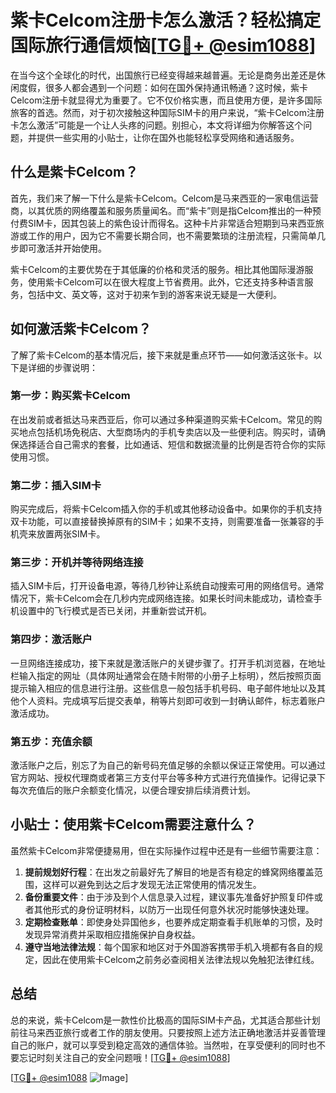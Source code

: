 # 紫卡Celcom注册卡怎么激活？轻松搞定国际旅行通信烦恼[[TG💪+ @esim1088](https://t.me/s/esim1088)]

在当今这个全球化的时代，出国旅行已经变得越来越普遍。无论是商务出差还是休闲度假，很多人都会遇到一个问题：如何在国外保持通讯畅通？这时候，紫卡Celcom注册卡就显得尤为重要了。它不仅价格实惠，而且使用方便，是许多国际旅客的首选。然而，对于初次接触这种国际SIM卡的用户来说，“紫卡Celcom注册卡怎么激活”可能是一个让人头疼的问题。别担心，本文将详细为你解答这个问题，并提供一些实用的小贴士，让你在国外也能轻松享受网络和通话服务。

## 什么是紫卡Celcom？

首先，我们来了解一下什么是紫卡Celcom。Celcom是马来西亚的一家电信运营商，以其优质的网络覆盖和服务质量闻名。而“紫卡”则是指Celcom推出的一种预付费SIM卡，因其包装上的紫色设计而得名。这种卡片非常适合短期到马来西亚旅游或工作的用户，因为它不需要长期合同，也不需要繁琐的注册流程，只需简单几步即可激活并开始使用。

紫卡Celcom的主要优势在于其低廉的价格和灵活的服务。相比其他国际漫游服务，使用紫卡Celcom可以在很大程度上节省费用。此外，它还支持多种语言服务，包括中文、英文等，这对于初来乍到的游客来说无疑是一大便利。

## 如何激活紫卡Celcom？

了解了紫卡Celcom的基本情况后，接下来就是重点环节——如何激活这张卡。以下是详细的步骤说明：

### 第一步：购买紫卡Celcom

在出发前或者抵达马来西亚后，你可以通过多种渠道购买紫卡Celcom。常见的购买地点包括机场免税店、大型商场内的手机专卖店以及一些便利店。购买时，请确保选择适合自己需求的套餐，比如通话、短信和数据流量的比例是否符合你的实际使用习惯。

### 第二步：插入SIM卡

购买完成后，将紫卡Celcom插入你的手机或其他移动设备中。如果你的手机支持双卡功能，可以直接替换掉原有的SIM卡；如果不支持，则需要准备一张兼容的手机壳来放置两张SIM卡。

### 第三步：开机并等待网络连接

插入SIM卡后，打开设备电源，等待几秒钟让系统自动搜索可用的网络信号。通常情况下，紫卡Celcom会在几秒内完成网络连接。如果长时间未能成功，请检查手机设置中的飞行模式是否已关闭，并重新尝试开机。

### 第四步：激活账户

一旦网络连接成功，接下来就是激活账户的关键步骤了。打开手机浏览器，在地址栏输入指定的网址（具体网址通常会在随卡附带的小册子上标明），然后按照页面提示输入相应的信息进行注册。这些信息一般包括手机号码、电子邮件地址以及其他个人资料。完成填写后提交表单，稍等片刻即可收到一封确认邮件，标志着账户激活成功。

### 第五步：充值余额

激活账户之后，别忘了为自己的新号码充值足够的余额以保证正常使用。可以通过官方网站、授权代理商或者第三方支付平台等多种方式进行充值操作。记得记录下每次充值后的账户余额变化情况，以便合理安排后续消费计划。

## 小贴士：使用紫卡Celcom需要注意什么？

虽然紫卡Celcom非常便捷易用，但在实际操作过程中还是有一些细节需要注意：

1. **提前规划好行程**：在出发之前最好先了解目的地是否有稳定的蜂窝网络覆盖范围，这样可以避免到达之后才发现无法正常使用的情况发生。
2. **备份重要文件**：由于涉及到个人信息录入过程，建议事先准备好护照复印件或者其他形式的身份证明材料，以防万一出现任何意外状况时能够快速处理。
3. **定期检查账单**：即使身处异国他乡，也要养成定期查看手机账单的习惯，及时发现异常消费并采取相应措施保护自身权益。
4. **遵守当地法律法规**：每个国家和地区对于外国游客携带手机入境都有各自的规定，因此在使用紫卡Celcom之前务必查阅相关法律法规以免触犯法律红线。

## 总结

总的来说，紫卡Celcom是一款性价比极高的国际SIM卡产品，尤其适合那些计划前往马来西亚旅行或者工作的朋友使用。只要按照上述方法正确地激活并妥善管理自己的账户，就可以享受到稳定高效的通信体验。当然啦，在享受便利的同时也不要忘记时刻关注自己的安全问题哦！[[TG💪+ @esim1088](https://t.me/s/esim1088)]

[[TG💪+ @esim1088](https://t.me/s/esim1088) ![Image](https://i.postimg.cc/4NQfJmqS/Snipaste-2025-05-13-00-14-12.png)]